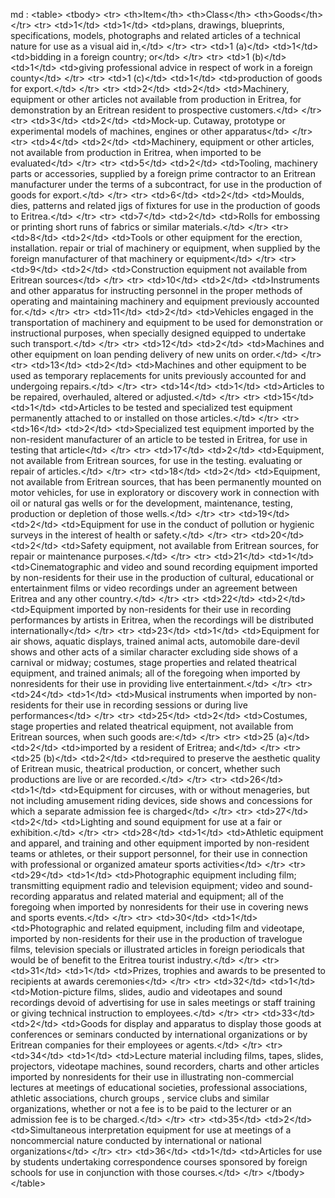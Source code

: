 md : 
&lt;table&gt;
    &lt;tbody&gt;
        &lt;tr&gt;
            &lt;th&gt;Item&lt;&#x2F;th&gt;
            &lt;th&gt;Class&lt;&#x2F;th&gt;
            &lt;th&gt;Goods&lt;&#x2F;th&gt;
        &lt;&#x2F;tr&gt;
        &lt;tr&gt;
            &lt;td&gt;1&lt;&#x2F;td&gt;
            &lt;td&gt;1&lt;&#x2F;td&gt;
            &lt;td&gt;plans, drawings, blueprints, specifications, models, photographs and related articles of a technical nature for use as a visual aid in,&lt;&#x2F;td&gt;
        &lt;&#x2F;tr&gt;
        &lt;tr&gt;
            &lt;td&gt;1 (a)&lt;&#x2F;td&gt;
            &lt;td&gt;1&lt;&#x2F;td&gt;
            &lt;td&gt;bidding in a foreign country; or&lt;&#x2F;td&gt;
        &lt;&#x2F;tr&gt;
        &lt;tr&gt;
            &lt;td&gt;1 (b)&lt;&#x2F;td&gt;
            &lt;td&gt;1&lt;&#x2F;td&gt;
            &lt;td&gt;giving professional advice in respect of work in a foreign county&lt;&#x2F;td&gt;
        &lt;&#x2F;tr&gt;
        &lt;tr&gt;
            &lt;td&gt;1 (c)&lt;&#x2F;td&gt;
            &lt;td&gt;1&lt;&#x2F;td&gt;
            &lt;td&gt;production of goods for export.&lt;&#x2F;td&gt;
        &lt;&#x2F;tr&gt;
        &lt;tr&gt;
            &lt;td&gt;2&lt;&#x2F;td&gt;
            &lt;td&gt;2&lt;&#x2F;td&gt;
            &lt;td&gt;Machinery, equipment or other articles not available from production in Eritrea, for demonstration by an Eritrean resident to prospective customers.&lt;&#x2F;td&gt;
        &lt;&#x2F;tr&gt;
        &lt;tr&gt;
            &lt;td&gt;3&lt;&#x2F;td&gt;
            &lt;td&gt;2&lt;&#x2F;td&gt;
            &lt;td&gt;Mock-up. Cutaway, prototype or experimental models of machines, engines or other apparatus&lt;&#x2F;td&gt;
        &lt;&#x2F;tr&gt;
        &lt;tr&gt;
            &lt;td&gt;4&lt;&#x2F;td&gt;
            &lt;td&gt;2&lt;&#x2F;td&gt;
            &lt;td&gt;Machinery, equipment or other articles, not available from production in Eritrea, when imported to be evaluated&lt;&#x2F;td&gt;
        &lt;&#x2F;tr&gt;
        &lt;tr&gt;
            &lt;td&gt;5&lt;&#x2F;td&gt;
            &lt;td&gt;2&lt;&#x2F;td&gt;
            &lt;td&gt;Tooling, machinery parts or accessories, supplied by a foreign prime contractor to an Eritrean manufacturer under the terms of a subcontract, for use in the production of goods for export.&lt;&#x2F;td&gt;
        &lt;&#x2F;tr&gt;
        &lt;tr&gt;
            &lt;td&gt;6&lt;&#x2F;td&gt;
            &lt;td&gt;2&lt;&#x2F;td&gt;
            &lt;td&gt;Moulds, dies, patterns and related jigs of fixtures for use in the production of goods to Eritrea.&lt;&#x2F;td&gt;
        &lt;&#x2F;tr&gt;
        &lt;tr&gt;
            &lt;td&gt;7&lt;&#x2F;td&gt;
            &lt;td&gt;2&lt;&#x2F;td&gt;
            &lt;td&gt;Rolls for embossing or printing short runs of fabrics or similar materials.&lt;&#x2F;td&gt;
        &lt;&#x2F;tr&gt;
        &lt;tr&gt;
            &lt;td&gt;8&lt;&#x2F;td&gt;
            &lt;td&gt;2&lt;&#x2F;td&gt;
            &lt;td&gt;Tools or other equipment for the erection, installation. repair or trial of machinery or equipment, when supplied by the foreign manufacturer of that machinery or equipment&lt;&#x2F;td&gt;
        &lt;&#x2F;tr&gt;
        &lt;tr&gt;
            &lt;td&gt;9&lt;&#x2F;td&gt;
            &lt;td&gt;2&lt;&#x2F;td&gt;
            &lt;td&gt;Construction equipment not available from Eritrean sources&lt;&#x2F;td&gt;
        &lt;&#x2F;tr&gt;
        &lt;tr&gt;
            &lt;td&gt;10&lt;&#x2F;td&gt;
            &lt;td&gt;2&lt;&#x2F;td&gt;
            &lt;td&gt;Instruments and other apparatus for instructing personnel in the proper methods of operating and maintaining machinery and equipment previously accounted for.&lt;&#x2F;td&gt;
        &lt;&#x2F;tr&gt;
        &lt;tr&gt;
            &lt;td&gt;11&lt;&#x2F;td&gt;
            &lt;td&gt;2&lt;&#x2F;td&gt;
            &lt;td&gt;Vehicles engaged in the transportation of machinery and equipment to be used for demonstration or instructional purposes, when specially designed equipped to undertake such transport.&lt;&#x2F;td&gt;
        &lt;&#x2F;tr&gt;
        &lt;tr&gt;
            &lt;td&gt;12&lt;&#x2F;td&gt;
            &lt;td&gt;2&lt;&#x2F;td&gt;
            &lt;td&gt;Machines and other equipment on loan pending delivery of new units on order.&lt;&#x2F;td&gt;
        &lt;&#x2F;tr&gt;
        &lt;tr&gt;
            &lt;td&gt;13&lt;&#x2F;td&gt;
            &lt;td&gt;2&lt;&#x2F;td&gt;
            &lt;td&gt;Machines and other equipment to be used as temporary replacements for units previously accounted for and undergoing repairs.&lt;&#x2F;td&gt;
        &lt;&#x2F;tr&gt;
        &lt;tr&gt;
            &lt;td&gt;14&lt;&#x2F;td&gt;
            &lt;td&gt;1&lt;&#x2F;td&gt;
            &lt;td&gt;Articles to be repaired, overhauled, altered or adjusted.&lt;&#x2F;td&gt;
        &lt;&#x2F;tr&gt;
        &lt;tr&gt;
            &lt;td&gt;15&lt;&#x2F;td&gt;
            &lt;td&gt;1&lt;&#x2F;td&gt;
            &lt;td&gt;Articles to be tested and specialized test equipment permanently attached to or installed on those articles.&lt;&#x2F;td&gt;
        &lt;&#x2F;tr&gt;
        &lt;tr&gt;
            &lt;td&gt;16&lt;&#x2F;td&gt;
            &lt;td&gt;2&lt;&#x2F;td&gt;
            &lt;td&gt;Specialized test equipment imported by the non-resident manufacturer of an article to be tested in Eritrea, for use in testing that article&lt;&#x2F;td&gt;
        &lt;&#x2F;tr&gt;
        &lt;tr&gt;
            &lt;td&gt;17&lt;&#x2F;td&gt;
            &lt;td&gt;2&lt;&#x2F;td&gt;
            &lt;td&gt;Equipment, not available from Eritrean sources, for use in the testing. evaluating or repair of articles.&lt;&#x2F;td&gt;
        &lt;&#x2F;tr&gt;
        &lt;tr&gt;
            &lt;td&gt;18&lt;&#x2F;td&gt;
            &lt;td&gt;2&lt;&#x2F;td&gt;
            &lt;td&gt;Equipment, not available from Eritrean sources, that has been permanently mounted on motor vehicles, for use in exploratory or discovery work in connection with oil or natural gas wells or for the development, maintenance, testing, production
                or depletion of those wells.&lt;&#x2F;td&gt;
        &lt;&#x2F;tr&gt;
        &lt;tr&gt;
            &lt;td&gt;19&lt;&#x2F;td&gt;
            &lt;td&gt;2&lt;&#x2F;td&gt;
            &lt;td&gt;Equipment for use in the conduct of pollution or hygienic surveys in the interest of health or safety.&lt;&#x2F;td&gt;
        &lt;&#x2F;tr&gt;
        &lt;tr&gt;
            &lt;td&gt;20&lt;&#x2F;td&gt;
            &lt;td&gt;2&lt;&#x2F;td&gt;
            &lt;td&gt;Safety equipment, not available from Eritrean sources, for repair or maintenance purposes.&lt;&#x2F;td&gt;
        &lt;&#x2F;tr&gt;
        &lt;tr&gt;
            &lt;td&gt;21&lt;&#x2F;td&gt;
            &lt;td&gt;1&lt;&#x2F;td&gt;
            &lt;td&gt;Cinematographic and video and sound recording equipment imported by non-residents for their use in the production of cultural, educational or entertainment films or video recordings under an agreement between Eritrea and any other country.&lt;&#x2F;td&gt;
        &lt;&#x2F;tr&gt;
        &lt;tr&gt;
            &lt;td&gt;22&lt;&#x2F;td&gt;
            &lt;td&gt;2&lt;&#x2F;td&gt;
            &lt;td&gt;Equipment imported by non-residents for their use in recording performances by artists in Eritrea, when the recordings will be distributed internationally&lt;&#x2F;td&gt;
        &lt;&#x2F;tr&gt;
        &lt;tr&gt;
            &lt;td&gt;23&lt;&#x2F;td&gt;
            &lt;td&gt;1&lt;&#x2F;td&gt;
            &lt;td&gt;Equipment for air shows, aquatic displays, trained animal acts, automobile dare-devil shows and other acts of a similar character excluding side shows of a carnival or midway; costumes, stage properties and related theatrical equipment, and
                trained animals; all of the foregoing when imported by nonresidents for their use in providing live entertainment.&lt;&#x2F;td&gt;
        &lt;&#x2F;tr&gt;
        &lt;tr&gt;
            &lt;td&gt;24&lt;&#x2F;td&gt;
            &lt;td&gt;1&lt;&#x2F;td&gt;
            &lt;td&gt;Musical instruments when imported by non-residents for their use in recording sessions or during live performances&lt;&#x2F;td&gt;
        &lt;&#x2F;tr&gt;
        &lt;tr&gt;
            &lt;td&gt;25&lt;&#x2F;td&gt;
            &lt;td&gt;2&lt;&#x2F;td&gt;
            &lt;td&gt;Costumes, stage properties and related theatrical equipment, not available from Eritrean sources, when such goods are:&lt;&#x2F;td&gt;
        &lt;&#x2F;tr&gt;
        &lt;tr&gt;
            &lt;td&gt;25 (a)&lt;&#x2F;td&gt;
            &lt;td&gt;2&lt;&#x2F;td&gt;
            &lt;td&gt;imported by a resident of Eritrea; and&lt;&#x2F;td&gt;
        &lt;&#x2F;tr&gt;
        &lt;tr&gt;
            &lt;td&gt;25 (b)&lt;&#x2F;td&gt;
            &lt;td&gt;2&lt;&#x2F;td&gt;
            &lt;td&gt;required to preserve the aesthetic quality of Eritrean music, theatrical production, or concert, whether such productions are live or are recorded.&lt;&#x2F;td&gt;
        &lt;&#x2F;tr&gt;
        &lt;tr&gt;
            &lt;td&gt;26&lt;&#x2F;td&gt;
            &lt;td&gt;1&lt;&#x2F;td&gt;
            &lt;td&gt;Equipment for circuses, with or without menageries, but not including amusement riding devices, side shows and concessions for which a separate admission fee is charged&lt;&#x2F;td&gt;
        &lt;&#x2F;tr&gt;
        &lt;tr&gt;
            &lt;td&gt;27&lt;&#x2F;td&gt;
            &lt;td&gt;2&lt;&#x2F;td&gt;
            &lt;td&gt;Lighting and sound equipment for use at a fair or exhibition.&lt;&#x2F;td&gt;
        &lt;&#x2F;tr&gt;
        &lt;tr&gt;
            &lt;td&gt;28&lt;&#x2F;td&gt;
            &lt;td&gt;1&lt;&#x2F;td&gt;
            &lt;td&gt;Athletic equipment and apparel, and training and other equipment imported by non-resident teams or athletes, or their support personnel, for their use in connection with professional or organized amateur sports activities&lt;&#x2F;td&gt;
        &lt;&#x2F;tr&gt;
        &lt;tr&gt;
            &lt;td&gt;29&lt;&#x2F;td&gt;
            &lt;td&gt;1&lt;&#x2F;td&gt;
            &lt;td&gt;Photographic equipment including film; transmitting equipment radio and television equipment; video and sound-recording apparatus and related material and equipment; all of the foregoing when imported by nonresidents for their use in covering
                news and sports events.&lt;&#x2F;td&gt;
        &lt;&#x2F;tr&gt;
        &lt;tr&gt;
            &lt;td&gt;30&lt;&#x2F;td&gt;
            &lt;td&gt;1&lt;&#x2F;td&gt;
            &lt;td&gt;Photographic and related equipment, including film and videotape, imported by non-residents for their use in the production of travelogue films, television specials or illustrated articles in foreign periodicals that would be of benefit to
                the Eritrea tourist industry.&lt;&#x2F;td&gt;
        &lt;&#x2F;tr&gt;
        &lt;tr&gt;
            &lt;td&gt;31&lt;&#x2F;td&gt;
            &lt;td&gt;1&lt;&#x2F;td&gt;
            &lt;td&gt;Prizes, trophies and awards to be presented to recipients at awards ceremonies&lt;&#x2F;td&gt;
        &lt;&#x2F;tr&gt;
        &lt;tr&gt;
            &lt;td&gt;32&lt;&#x2F;td&gt;
            &lt;td&gt;1&lt;&#x2F;td&gt;
            &lt;td&gt;Motion-picture films, slides, audio and videotapes and sound recordings devoid of advertising for use in sales meetings or staff training or giving technical instruction to employees.&lt;&#x2F;td&gt;
        &lt;&#x2F;tr&gt;
        &lt;tr&gt;
            &lt;td&gt;33&lt;&#x2F;td&gt;
            &lt;td&gt;2&lt;&#x2F;td&gt;
            &lt;td&gt;Goods for display and apparatus to display those goods at conferences or seminars conducted by international organizations or by Eritrean companies for their employees or agents.&lt;&#x2F;td&gt;
        &lt;&#x2F;tr&gt;
        &lt;tr&gt;
            &lt;td&gt;34&lt;&#x2F;td&gt;
            &lt;td&gt;1&lt;&#x2F;td&gt;
            &lt;td&gt;Lecture material including films, tapes, slides, projectors, videotape machines, sound recorders, charts and other articles imported by nonresidents for their use in illustrating non-commercial lectures at meetings of educational societies,
                professional associations, athletic associations, church groups , service clubs and similar organizations, whether or not a fee is to be paid to the lecturer or an admission fee is to be charged.&lt;&#x2F;td&gt;
        &lt;&#x2F;tr&gt;
        &lt;tr&gt;
            &lt;td&gt;35&lt;&#x2F;td&gt;
            &lt;td&gt;2&lt;&#x2F;td&gt;
            &lt;td&gt;Simultaneous interpretation equipment for use at meetings of a noncommercial nature conducted by international or national organizations&lt;&#x2F;td&gt;
        &lt;&#x2F;tr&gt;
        &lt;tr&gt;
            &lt;td&gt;36&lt;&#x2F;td&gt;
            &lt;td&gt;1&lt;&#x2F;td&gt;
            &lt;td&gt;Articles for use by students undertaking correspondence courses sponsored by foreign schools for use in conjunction with those courses.&lt;&#x2F;td&gt;
        &lt;&#x2F;tr&gt;
    &lt;&#x2F;tbody&gt;
&lt;&#x2F;table&gt;
<ul>
</ul>